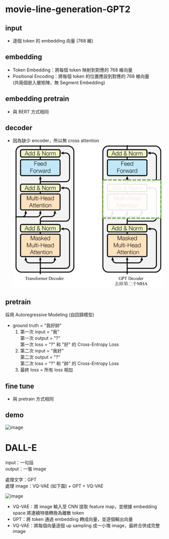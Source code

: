 # movie-line-generation-GPT2
## input
- 逐個 token 的 embedding 向量 (768 維)

## embedding
- Token Embedding：將每個 token 映射到對應的 768 維向量
- Positional Encoding：將每個 token 的位置應設到對應的 768 維向量  
(共兩個嵌入層矩陣，無 Segment Embedding)

## embedding pretrain 
- 與 BERT 方式相同

## decoder
- 因為缺少 encoder，所以無 cross attention
![alt text](decoder.png)

## pretrain
採用 Autoregressive Modeling (自回歸模型)  
- ground truth = "我好帥"
    1. 第一次 input = "我"  
    第一次 output = "?"  
    第一次 loss = "?" 和 "好" 的 Cross-Entropy Loss
    2. 第二次 input = "我好"  
    第二次 output = "?"  
    第二次 loss = "?" 和 "帥" 的 Cross-Entropy Loss
    3. 最終 loss = 所有 loss 相加

## fine tune
- 與 pretrain 方式相同

## demo 
![image](https://github.com/user-attachments/assets/552f4ad8-792e-4803-a662-310e712d5a91)

# DALL-E
input：一句話  
output：一張 image  

處理文字：GPT  
處理 image：VQ-VAE (如下圖) + GPT + VQ-VAE    

![image](https://github.com/user-attachments/assets/e080c1ea-1375-4fa7-b97f-e0b4df8b53b4)  

- VQ-VAE：將 image 輸入至 CNN 提取 feature map，並根據 embedding space 將連續特徵轉換為離散 token
- GPT：將 token 通過 embedding 轉成向量，並逐個輸出向量
- VQ-VAE：將每個向量逐個 up sampling 成一小塊 image，最終合併成完整 image
